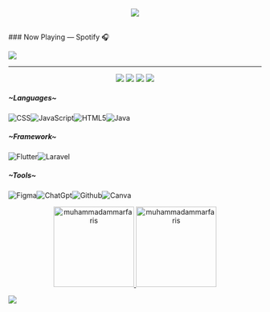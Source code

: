 <br>
<p align="center">
    <img src="https://readme-typing-svg.herokuapp.com/?lines=Hello;Im+Muhammad+Ammar+Faris+Fauzi&font=Fira%20Code&color=%23D62F79&center=true&width=400&height=100">
</p>
<br>
### Now Playing — Spotify 🎧
<p>
<a href=”https://spotify-github-profile.muhammadammarfaris.com/api/view.svg?uid=313njpkumfthjwhi3oveaxfkqlby&redirect=true">
<img src=”https://spotify-github-profile.muhammadammarfaris.app/api/view.svg?uid=ddb46c9ec55843809822c29d5b5d3ca2
&cover_image=true&theme=novatorem&bar_color=53b14f&bar_color_cover=false"/>
</a>
</p>	

<hr>
<p align="center">
  <a target="_blank" href="https://www.linkedin.com/in/ammar-faris-fauzi-339260295/"><img src="https://img.shields.io/badge/-LinkedIn-0077B5?style=for-the-badge&logo=Linkedin&logoColor=white"></img></a>
  <a target="_blank" href="mailto:farisfauzi444@gmail.com"><img src="https://img.shields.io/badge/-Gmail-D14836?style=for-the-badge&logo=Gmail&logoColor=white"></img></a>
  <a target="_blank" href="https://dribbble.com/Shion12"><img src="https://img.shields.io/badge/Dribbble-EA4C89?style=for-the-badge&logo=dribbble&logoColor=white"></img></a>
  <a target="_blank" href="https://www.instagram.com/onekebabplease._/?utm_source=ig_web_button_share_sheet"><img src="https://img.shields.io/badge/Instagram-E4405F?style=for-the-badge&logo=instagram&logoColor=white"></img></a>
</p>

<h5 align="left">~Languages~</h5>

![CSS](https://img.shields.io/badge/css3-%231572B6.svg?style=for-the-badge&logo=css3&logoColor=white)![JavaScript](https://img.shields.io/badge/javascript-%23323330.svg?style=for-the-badge&logo=javascript&logoColor=%23F7DF1E)![HTML5](https://img.shields.io/badge/html5-%23E34F26.svg?style=for-the-badge&logo=html5&logoColor=white)![Java](https://img.shields.io/badge/java-%23ED8B00.svg?style=for-the-badge&logo=openjdk&logoColor=white)

<h5 align="left">~Framework~</h5>

![Flutter](https://img.shields.io/badge/Flutter-02569B?style=for-the-badge&logo=flutter&logoColor=white)![Laravel](https://img.shields.io/badge/Laravel-FF2D20?style=for-the-badge&logo=laravel&logoColor=white) 

<h5 align="left">~Tools~</h5>

![Figma](https://img.shields.io/badge/Figma-F24E1E?style=for-the-badge&logo=figma&logoColor=white)![ChatGpt](https://img.shields.io/badge/ChatGPT-74aa9c?style=for-the-badge&logo=openai&logoColor=white)![Github](https://img.shields.io/badge/GitHub-100000?style=for-the-badge&logo=github&logoColor=white)![Canva](https://img.shields.io/badge/Canva-%2300C4CC.svg?style=for-the-badge&logo=Canva&logoColor=white)

<div align="center">
  <a href="https://github.com/muhammadammarfaris">
    <img height="160em" src="https://github-readme-streak-stats.herokuapp.com/?user=muhammadammarfaris&&theme=tokyonight" alt="muhammadammarfaris"/>
    <img height="160em" src="https://github-readme-stats.vercel.app/api?username=muhammadammarfaris&show_icons=true&locale=en&layout=compact&theme=tokyonight" alt="muhammadammarfaris"/>
  </a>
</div>

<p align="center">
  
  [![](https://visitcount.itsvg.in/api?id=muhammadammarfaris&icon=0&color=1)](https://visitcount.itsvg.in)
</p>

